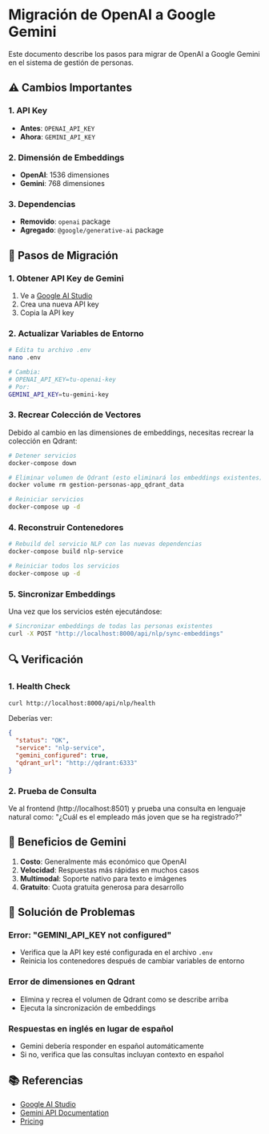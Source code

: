 # Migración de OpenAI a Google Gemini

Este documento describe los pasos para migrar de OpenAI a Google Gemini en el sistema de gestión de personas.

## ⚠️ Cambios Importantes

### 1. API Key
- **Antes**: `OPENAI_API_KEY`
- **Ahora**: `GEMINI_API_KEY`

### 2. Dimensión de Embeddings
- **OpenAI**: 1536 dimensiones
- **Gemini**: 768 dimensiones

### 3. Dependencias
- **Removido**: `openai` package
- **Agregado**: `@google/generative-ai` package

## 🚀 Pasos de Migración

### 1. Obtener API Key de Gemini

1. Ve a [Google AI Studio](https://makersuite.google.com/app/apikey)
2. Crea una nueva API key
3. Copia la API key

### 2. Actualizar Variables de Entorno

```bash
# Edita tu archivo .env
nano .env

# Cambia:
# OPENAI_API_KEY=tu-openai-key
# Por:
GEMINI_API_KEY=tu-gemini-key
```

### 3. Recrear Colección de Vectores

Debido al cambio en las dimensiones de embeddings, necesitas recrear la colección en Qdrant:

```bash
# Detener servicios
docker-compose down

# Eliminar volumen de Qdrant (esto eliminará los embeddings existentes)
docker volume rm gestion-personas-app_qdrant_data

# Reiniciar servicios
docker-compose up -d
```

### 4. Reconstruir Contenedores

```bash
# Rebuild del servicio NLP con las nuevas dependencias
docker-compose build nlp-service

# Reiniciar todos los servicios
docker-compose up -d
```

### 5. Sincronizar Embeddings

Una vez que los servicios estén ejecutándose:

```bash
# Sincronizar embeddings de todas las personas existentes
curl -X POST "http://localhost:8000/api/nlp/sync-embeddings"
```

## 🔍 Verificación

### 1. Health Check
```bash
curl http://localhost:8000/api/nlp/health
```

Deberías ver:
```json
{
  "status": "OK",
  "service": "nlp-service",
  "gemini_configured": true,
  "qdrant_url": "http://qdrant:6333"
}
```

### 2. Prueba de Consulta
Ve al frontend (http://localhost:8501) y prueba una consulta en lenguaje natural como:
"¿Cuál es el empleado más joven que se ha registrado?"

## 🎯 Beneficios de Gemini

1. **Costo**: Generalmente más económico que OpenAI
2. **Velocidad**: Respuestas más rápidas en muchos casos
3. **Multimodal**: Soporte nativo para texto e imágenes
4. **Gratuito**: Cuota gratuita generosa para desarrollo

## 🐛 Solución de Problemas

### Error: "GEMINI_API_KEY not configured"
- Verifica que la API key esté configurada en el archivo `.env`
- Reinicia los contenedores después de cambiar variables de entorno

### Error de dimensiones en Qdrant
- Elimina y recrea el volumen de Qdrant como se describe arriba
- Ejecuta la sincronización de embeddings

### Respuestas en inglés en lugar de español
- Gemini debería responder en español automáticamente
- Si no, verifica que las consultas incluyan contexto en español

## 📚 Referencias

- [Google AI Studio](https://makersuite.google.com/)
- [Gemini API Documentation](https://ai.google.dev/docs)
- [Pricing](https://ai.google.dev/pricing)

